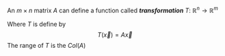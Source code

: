 An $m\times n$ matrix $A$ can define a function called ***transformation*** $T$: $\mathbb{R}^{n}\longrightarrow \mathbb{R}^m$ 

Where $T$ is define by $$T(\vec{x})=A\vec{x}$$
The range of $T$ is the $Col(A)$
